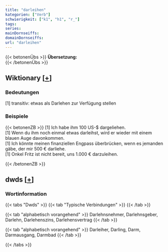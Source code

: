 ```yaml
---
title: "darleihen"
kategorien: ["Verb"]
schwierigkeit: ["k1", "h1", "r_"]
tags:
series:
mainDornseiffs:
domainDornseiffs:
url: "darleihen"
---
```


{{< betonenÜbs >}}
**Übersetzung:**  
{{< /betonenÜbs >}}

## Wiktionary [[+](https://de.wiktionary.org/wiki/darleihen)]

### Bedeutungen
[1] transitiv: etwas als Darlehen zur Verfügung stellen  

### Beispiele
{{< betonenZB >}}
[1] Ich habe ihm 100 US-$ dargeliehen.  
[1] Wenn du ihm noch einmal etwas darleihst, wird er wieder mit einem blauen Auge davonkommen.  
[1] Ich könnte meinen finanziellen Engpass überbrücken, wenn es jemanden gäbe, der mir 500 € darliehe.  
[1] Onkel Fritz ist nicht bereit, uns 1.000 € darzuleihen.  

{{< /betonenZB >}}


## dwds [[+](https://www.dwds.de/wb/darleihen)]

### Wortinformation
{{< tabs "Dwds" >}}
{{< tab "Typische Verbindungen" >}}
{{< /tab >}}

{{< tab "alphabetisch vorangehend" >}}
Darlehnsnehmer, Darlehnsgeber, Darlehn, Darlehenszins, Darlehensvertrag
{{< /tab >}}

{{< tab "alphabetisch vorangehend" >}}
Darleiher, Darling, Darm, Darmausgang, Darmbad
{{< /tab >}}

{{< /tabs >}}

